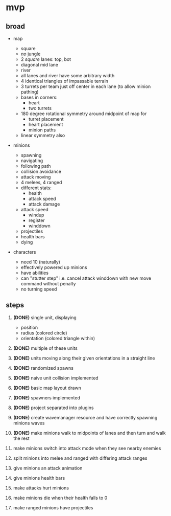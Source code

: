 # mvp

## broad

- map

  - square
  - _no_ jungle
  - 2 _square_ lanes: top, bot
  - diagonal mid lane
  - river
  - all lanes and river have some arbitrary width
  - 4 identical triangles of impassable terrain
  - 3 turrets per team just off center in each lane (to allow minion pathing)
  - bases in corners:
    - heart
    - two turrets
  - 180 degree rotational symmetry around midpoint of map for
    - turret placement
    - heart placement
    - minion paths
  - linear symmetry also

- minions

  - spawning
  - navigating
  - following path
  - collision avoidance
  - attack moving
  - 4 melees, 4 ranged
  - different stats:
    - health
    - attack speed
    - attack damage
  - attack speed
    - windup
    - register
    - winddown
  - projectiles
  - health bars
  - dying

- characters

  - need 10 (naturally)
  - effectively powered up minions
  - have abilities
  - can "stutter step" i.e. cancel attack winddown with new move command without penalty
  - no turning speed

## steps

1. **(DONE)** single unit, displaying

   - position
   - radius (colored circle)
   - orientation (colored triangle within)

2. **(DONE)** multiple of these units

3. **(DONE)** units moving along their given orientations in a straight line

4. **(DONE)** randomized spawns

5. **(DONE)** naive unit collision implemented

6. **(DONE)** basic map layout drawn

7. **(DONE)** spawners implemented

8. **(DONE)** project separated into plugins

9. **(DONE)** create wavemanager resource and have correctly spawning minions waves

10. **(DONE)** make minions walk to midpoints of lanes and then turn and walk the rest

11. make minions switch into attack mode when they see nearby enemies

12. split minions into melee and ranged with differing attack ranges

13. give minions an attack animation

14. give minions health bars

15. make attacks hurt minions

16. make minions die when their health falls to 0

17. make ranged minions have projectiles
